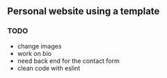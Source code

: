 ## Personal website using a template

### TODO

- change images
- work on bio
- need back end for the contact form
- clean code with eslint

